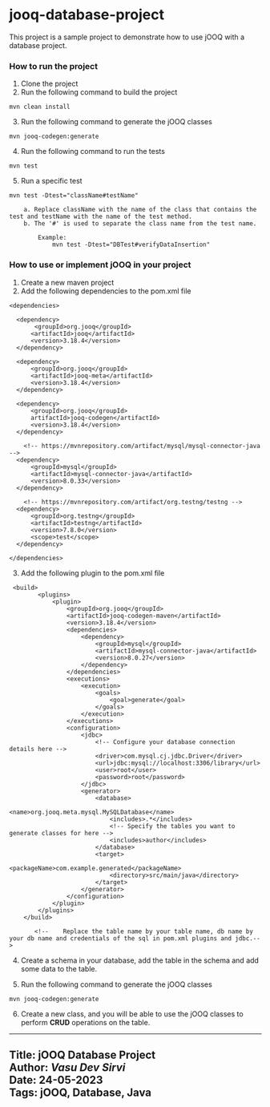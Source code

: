# jooq-database-project
This project is a sample project to demonstrate how to use jOOQ with a database project.

### How to run the project
1. Clone the project
2. Run the following command to build the project
```
mvn clean install
```
3. Run the following command to generate the jOOQ classes
```
mvn jooq-codegen:generate
```
4. Run the following command to run the tests
```
mvn test
```

5. Run a specific test
```
mvn test -Dtest="className#testName"

    a. Replace className with the name of the class that contains the test and testName with the name of the test method.
    b. The '#' is used to separate the class name from the test name.
    
        Example: 
            mvn test -Dtest="DBTest#verifyDataInsertion"
```
### How to use or implement jOOQ in your project

1. Create a new maven project
2. Add the following dependencies to the pom.xml file
```
<dependencies>

  <dependency>
       <groupId>org.jooq</groupId>
      <artifactId>jooq</artifactId>
      <version>3.18.4</version>
  </dependency>
  
  <dependency>
      <groupId>org.jooq</groupId>
      <artifactId>jooq-meta</artifactId>
      <version>3.18.4</version>
  </dependency>
        
  <dependency>
      <groupId>org.jooq</groupId>
      artifactId>jooq-codegen</artifactId>
      <version>3.18.4</version>
  </dependency>
        
    <!-- https://mvnrepository.com/artifact/mysql/mysql-connector-java -->
  <dependency>
      <groupId>mysql</groupId>
      <artifactId>mysql-connector-java</artifactId>
      <version>8.0.33</version>
  </dependency>
        
    <!-- https://mvnrepository.com/artifact/org.testng/testng -->
  <dependency>
      <groupId>org.testng</groupId>
      <artifactId>testng</artifactId>
      <version>7.8.0</version>
      <scope>test</scope>
  </dependency>
  
</dependencies>
```
3. Add the following plugin to the pom.xml file

```     
 <build>
        <plugins>
            <plugin>
                <groupId>org.jooq</groupId>
                <artifactId>jooq-codegen-maven</artifactId>
                <version>3.18.4</version>
                <dependencies>
                    <dependency>
                        <groupId>mysql</groupId>
                        <artifactId>mysql-connector-java</artifactId>
                        <version>8.0.27</version>
                    </dependency>
                </dependencies>
                <executions>
                    <execution>
                        <goals>
                            <goal>generate</goal>
                        </goals>
                    </execution>
                </executions>
                <configuration>
                    <jdbc>
                        <!-- Configure your database connection details here -->
                        <driver>com.mysql.cj.jdbc.Driver</driver>
                        <url>jdbc:mysql://localhost:3306/library</url>
                        <user>root</user>
                        <password>root</password>
                    </jdbc>
                    <generator>
                        <database>
                            <name>org.jooq.meta.mysql.MySQLDatabase</name>
                            <includes>.*</includes>
                            <!-- Specify the tables you want to generate classes for here -->
                            <includes>author</includes>
                        </database>
                        <target>
                            <packageName>com.example.generated</packageName>
                            <directory>src/main/java</directory>
                        </target>
                    </generator>
                </configuration>
            </plugin>
        </plugins>
    </build>
    
       <!--    Replace the table name by your table name, db name by your db name and credentials of the sql in pom.xml plugins and jdbc.-->
```
4. Create a schema in your database, add the table in the schema and add some data to the table.

5. Run the following command to generate the jOOQ classes
```
mvn jooq-codegen:generate
```
6. Create a new class, and you will be able to use the jOOQ classes to perform **CRUD** operations on the table.

---
**Title**: jOOQ Database Project  
**Author**: _Vasu Dev Sirvi_  
**Date**: 24-05-2023  
**Tags**: jOOQ, Database, Java
---